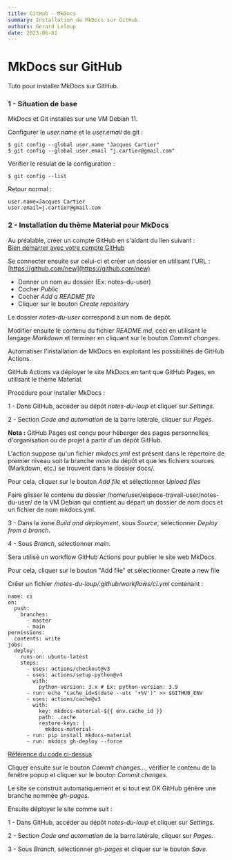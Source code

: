 ```yaml
---
title: GitHub - MkDocs
summary: Installation de MkDocs sur GitHub.
authors: Gerard Leloup
date: 2023-06-01
---
```


# MkDocs sur GitHub

Tuto pour installer MkDocs sur GitHub.

### **1 - Situation de base**  
MkDocs et Git installés sur une VM Debian 11.

Configurer le *user.name* et le *user.email* de git :  
```
$ git config --global user.name "Jacques Cartier"
$ git config --global user.email "j.cartier@gmail.com"
```
Vérifier le résulat de la configuration :
```
$ git config --list
```
Retour normal :
```
user.name=Jacques Cartier
user.email=j.cartier@gmail.com
```
### **2 - Installation du thème Material pour MkDocs**
Au préalable, créer un compte GitHub en s'aidant du lien suivant :  
[Bien démarrer avec votre compte GitHub](https://docs.github.com/fr/get-started/onboarding/getting-started-with-your-github-account)

Se connecter ensuite sur celui-ci et créer un dossier en utilisant l'URL :  
[https://github.com/new](https://github.com/new)

- Donner un nom au dossier (Ex: notes-du-user)
- Cocher *Public*
- Cocher *Add a README file*
- Cliquer sur le bouton *Create repository*

Le dossier *notes-du-user* correspond à un nom de dépôt.

Modifier ensuite le contenu du fichier *README.md*, ceci en utilisant le langage *Markdown* et terminer en cliquant sur le bouton *Commit changes*.

Automatiser l'installation de MkDocs en exploitant les possibilités de GitHub Actions.

GitHub Actions va déployer le site MkDocs en tant que GitHub Pages, en utilisant le thème Material.

Procédure pour installer MkDocs :

1 - Dans GitHub, accéder au dépôt *notes-du-loup* et cliquer sur *Settings*.

2 - Section *Code and automation* de la barre latérale, cliquer sur *Pages*.

**Nota :** GitHub Pages est conçu pour héberger des pages personnelles, d'organisation ou de projet à partir d'un dépôt GitHub.

L'action suppose qu'un fichier *mkdocs.yml* est présent dans le répertoire de premier niveau soit la branche *main* du dépôt et que les fichiers sources (Markdown, etc.) se trouvent dans le dossier docs/.

Pour cela, cliquer sur le bouton *Add file* et sélectionner *Upload files*

Faire glisser le contenu du dossier /home/user/espace-travail-user/notes-du-user/ de la VM Debian qui contient au départ un dossier de nom docs et un fichier de nom mkdocs.yml.

3 - Dans la zone *Build and deployment*, sous *Source*, sélectionner *Deploy from a branch*.

4 - Sous *Branch*, sélectionner *main*.

Sera utilisé un workflow GitHub Actions pour publier le site web MkDocs.

Pour cela, cliquer sur le bouton "Add file" et sélectionner Create a new file

Créer un fichier */notes-du-loup/.github/workflows/ci.yml* contenant :

```
name: ci 
on:
  push:
    branches:
      - master 
      - main
permissions:
  contents: write
jobs:
  deploy:
    runs-on: ubuntu-latest
    steps:
      - uses: actions/checkout@v3
      - uses: actions/setup-python@v4
        with:
          python-version: 3.x # Ex: python-version: 3.9
      - run: echo "cache_id=$(date --utc '+%V')" >> $GITHUB_ENV 
      - uses: actions/cache@v3
        with:
          key: mkdocs-material-${{ env.cache_id }}
          path: .cache
          restore-keys: |
            mkdocs-material-
      - run: pip install mkdocs-material 
      - run: mkdocs gh-deploy --force

```

[Référence du code ci-dessus](https://squidfunk.github.io/mkdocs-material/publishing-your-site/)


Cliquer ensuite sur le bouton *Commit changes...*, vérifier le contenu de la fenêtre popup et cliquer sur le bouton *Commit changes*.

Le site se construit automatiquement et si tout est OK GitHub génère une branche nommée *gh-pages*.

Ensuite déployer le site comme suit :

1 - Dans GitHub, accéder au dépôt *notes-du-loup* et cliquer sur *Settings*.

2 - Section *Code and automation* de la barre latérale, cliquer sur *Pages*.

3 - Sous *Branch*, sélectionner *gh-pages* et cliquer sur le bouton *Save*.